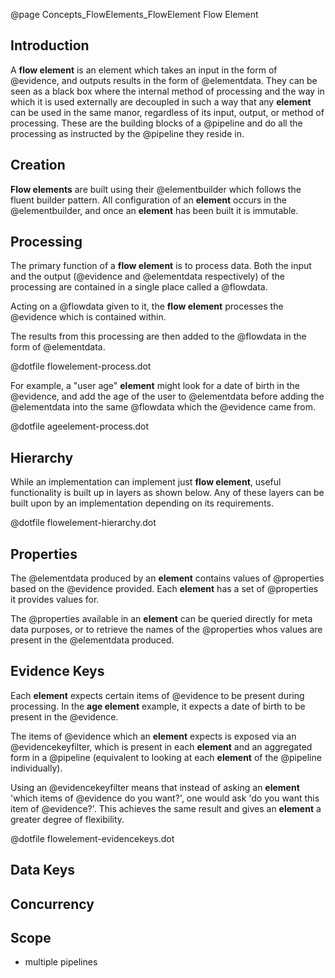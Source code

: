 @page Concepts_FlowElements_FlowElement Flow Element

## Introduction

A **flow element** is an element which takes an input in the form of @evidence,
and outputs results in the form of @elementdata. They can be seen as a black
box where the internal method of processing and the way in which it is used externally are decoupled in such a
way that any **element** can be used in the same manor, regardless of its input, output, or method of processing.
These are the building blocks of a @pipeline and do all the processing as instructed by
the @pipeline they reside in.

## Creation

**Flow elements** are built using their @elementbuilder which
follows the fluent builder pattern. All configuration of an **element** occurs in the
@elementbuilder, and once an **element** has been built it is
immutable.

## Processing

The primary function of a **flow element** is to process data. Both the input and the output
(@evidence and @elementdata respectively) of
the processing are contained in a single place called a @flowdata.

Acting on a @flowdata given to it, the **flow element** processes the
@evidence which is contained within.

The results from this processing are then added to the @flowdata in the form of
@elementdata.

@dotfile flowelement-process.dot


For example, a "user age" **element** might look for a date of birth in the @evidence, and add
the age of the user to @elementdata before adding the @elementdata into the same @flowdata which
the @evidence came from.

@dotfile ageelement-process.dot

## Hierarchy

While an implementation can implement just **flow element**, useful functionality is built up in layers as shown below.
Any of these layers can be built upon by an implementation depending on its requirements.

@dotfile flowelement-hierarchy.dot


## Properties

The @elementdata produced by an **element** contains values of @properties based on the
@evidence provided. Each **element** has a set of @properties it provides values for.

The @properties available in an **element** can be queried directly for meta data purposes, or to
retrieve the names of the @properties whos values are present in the @elementdata produced.


## Evidence Keys

Each **element** expects certain items of @evidence to be present during processing. In the **age element**
example, it expects a date of birth to be present in the @evidence.

The items of @evidence which an **element** expects is exposed via an @evidencekeyfilter, which is present in each **element** and an aggregated form in a @pipeline (equivalent to looking at each **element** of the @pipeline individually).

Using an @evidencekeyfilter means that instead of asking an **element** 'which items of @evidence do you want?', one would ask 'do you want this item of @evidence?'. This achieves the same result and gives an **element** a greater degree of flexibility.

@dotfile flowelement-evidencekeys.dot

## Data Keys



## Concurrency

## Scope

* multiple pipelines
